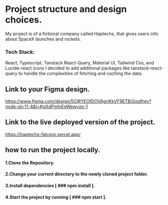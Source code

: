 # Project structure and design choices.
My project is of a fictional company called Haptechs, that gives users info about SpaceX launches and rockets.
### Tech Stack:
React, Typescript, Tanstack React-Query, Material UI, Tailwind Css, and Lucide-react icons
I decided to add additional packages like tanstack-react-query to handle the complexities of fetching and caching the data.

## Link to your Figma design. 
https://www.figma.com/design/5CIRYEOfDOVAgnKkVF9ETB/Godfrey?node-id=11-4&t=KgXdPmhiEeWewyzo-1

## Link to the live deployed version of the project.
https://haptechs-falcorp.vercel.app/

## how to run the project locally. 

#### 1.Clone the Repository.
#### 2.Change your current directory to the newly cloned project folder.
#### 3.Install dependencies [ ### npm install ].
#### 4.Start the project by running [ ### npm start ].

